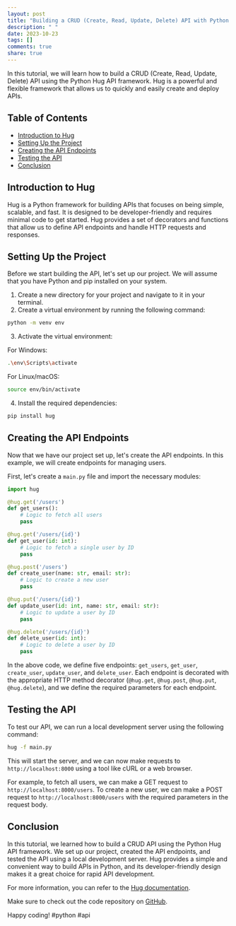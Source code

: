```yaml
---
layout: post
title: "Building a CRUD (Create, Read, Update, Delete) API with Python Hug API"
description: " "
date: 2023-10-23
tags: []
comments: true
share: true
---
```


In this tutorial, we will learn how to build a CRUD (Create, Read, Update, Delete) API using the Python Hug API framework. Hug is a powerful and flexible framework that allows us to quickly and easily create and deploy APIs.

## Table of Contents
- [Introduction to Hug](#introduction-to-hug)
- [Setting Up the Project](#setting-up-the-project)
- [Creating the API Endpoints](#creating-the-api-endpoints)
- [Testing the API](#testing-the-api)
- [Conclusion](#conclusion)

## Introduction to Hug

Hug is a Python framework for building APIs that focuses on being simple, scalable, and fast. It is designed to be developer-friendly and requires minimal code to get started. Hug provides a set of decorators and functions that allow us to define API endpoints and handle HTTP requests and responses.

## Setting Up the Project

Before we start building the API, let's set up our project. We will assume that you have Python and pip installed on your system.

1. Create a new directory for your project and navigate to it in your terminal.
2. Create a virtual environment by running the following command:

```bash
python -m venv env
```
3. Activate the virtual environment:

For Windows:
```bash
.\env\Scripts\activate
```

For Linux/macOS:
```bash
source env/bin/activate
```

4. Install the required dependencies:

```bash
pip install hug
```

## Creating the API Endpoints

Now that we have our project set up, let's create the API endpoints. In this example, we will create endpoints for managing users.

First, let's create a `main.py` file and import the necessary modules:

```python
import hug

@hug.get('/users')
def get_users():
    # Logic to fetch all users
    pass

@hug.get('/users/{id}')
def get_user(id: int):
    # Logic to fetch a single user by ID
    pass

@hug.post('/users')
def create_user(name: str, email: str):
    # Logic to create a new user
    pass

@hug.put('/users/{id}')
def update_user(id: int, name: str, email: str):
    # Logic to update a user by ID
    pass

@hug.delete('/users/{id}')
def delete_user(id: int):
    # Logic to delete a user by ID
    pass
```

In the above code, we define five endpoints: `get_users`, `get_user`, `create_user`, `update_user`, and `delete_user`. Each endpoint is decorated with the appropriate HTTP method decorator (`@hug.get`, `@hug.post`, `@hug.put`, `@hug.delete`), and we define the required parameters for each endpoint.

## Testing the API

To test our API, we can run a local development server using the following command:

```bash
hug -f main.py
```

This will start the server, and we can now make requests to `http://localhost:8000` using a tool like cURL or a web browser.

For example, to fetch all users, we can make a GET request to `http://localhost:8000/users`. To create a new user, we can make a POST request to `http://localhost:8000/users` with the required parameters in the request body.

## Conclusion

In this tutorial, we learned how to build a CRUD API using the Python Hug API framework. We set up our project, created the API endpoints, and tested the API using a local development server. Hug provides a simple and convenient way to build APIs in Python, and its developer-friendly design makes it a great choice for rapid API development.

For more information, you can refer to the [Hug documentation](https://www.hug.rest/).

Make sure to check out the code repository on [GitHub](https://github.com/your-username/your-repo).

Happy coding! #python #api